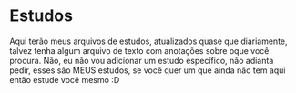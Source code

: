 # Estudos
Aqui terão meus arquivos de estudos, atualizados quase que diariamente, talvez tenha algum arquivo de texto com anotações sobre oque você procura. Não, eu não vou adicionar um estudo específico, não adianta pedir, esses são MEUS estudos, se você quer um que ainda não tem aqui então estude você mesmo :D
